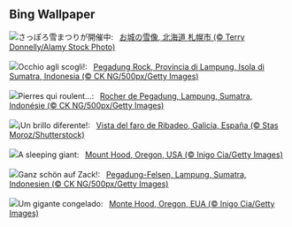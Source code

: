 ## Bing Wallpaper
![](https://www.bing.com/th?id=OHR.SapporoSnowFest2024_JA-JP5845958327_UHD.jpg&w=1000)さっぽろ雪まつりが開催中:&nbsp;&ensp;[お城の雪像, 北海道 札幌市 (© Terry Donnelly/Alamy Stock Photo)](https://www.bing.com/th?id=OHR.SapporoSnowFest2024_JA-JP5845958327_UHD.jpg)
<br><br/>
![](https://www.bing.com/th?id=OHR.PegadungRocks_IT-IT3929820367_UHD.jpg&w=1000)Occhio agli scogli!:&nbsp;&ensp;[Pegadung Rock, Provincia di Lampung, Isola di Sumatra, Indonesia (© CK NG/500px/Getty Images)](https://www.bing.com/th?id=OHR.PegadungRocks_IT-IT3929820367_UHD.jpg)
<br><br/>
![](https://www.bing.com/th?id=OHR.PegadungRocks_FR-FR0984354515_UHD.jpg&w=1000)Pierres qui roulent…:&nbsp;&ensp;[Rocher de Pegadung, Lampung, Sumatra, Indonésie (© CK NG/500px/Getty Images)](https://www.bing.com/th?id=OHR.PegadungRocks_FR-FR0984354515_UHD.jpg)
<br><br/>
![](https://www.bing.com/th?id=OHR.Ribadeo_ES-ES6070191561_UHD.jpg&w=1000)¡Un brillo diferente!:&nbsp;&ensp;[Vista del faro de Ribadeo, Galicia, España (© Stas Moroz/Shutterstock)](https://www.bing.com/th?id=OHR.Ribadeo_ES-ES6070191561_UHD.jpg)
<br><br/>
![](https://www.bing.com/th?id=OHR.MtHoodOregon_EN-GB3166689282_UHD.jpg&w=1000)A sleeping giant:&nbsp;&ensp;[Mount Hood, Oregon, USA (© Inigo Cia/Getty Images)](https://www.bing.com/th?id=OHR.MtHoodOregon_EN-GB3166689282_UHD.jpg)
<br><br/>
![](https://www.bing.com/th?id=OHR.PegadungRocks_DE-DE2295980114_UHD.jpg&w=1000)Ganz schön auf Zack!:&nbsp;&ensp;[Pegadung-Felsen, Lampung, Sumatra, Indonesien (© CK NG/500px/Getty Images)](https://www.bing.com/th?id=OHR.PegadungRocks_DE-DE2295980114_UHD.jpg)
<br><br/>
![](https://www.bing.com/th?id=OHR.MtHoodOregon_PT-BR4355402757_UHD.jpg&w=1000)Um gigante congelado:&nbsp;&ensp;[Monte Hood, Oregon, EUA (© Inigo Cia/Getty Images)](https://www.bing.com/th?id=OHR.MtHoodOregon_PT-BR4355402757_UHD.jpg)
<br><br/>

